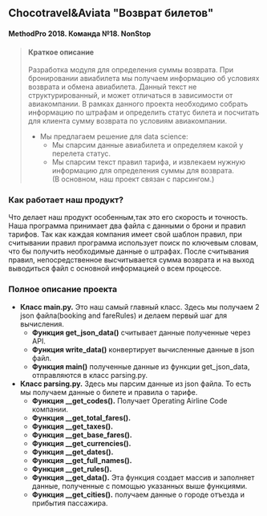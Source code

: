 ## Chocotravel&Aviata "Возврат билетов"
#### MethodPro 2018. Команда №18. NonStop

> #### Краткое описание
> Разработка модуля для определения суммы возврата. При бронировании авиабилета мы получаем информацию об условиях возврата и обмена авиабилета. Данный текст не структурированный, и может отличаться в зависимости от авиакомпании. В рамках данного проекта необходимо собрать информацию по штрафам и определить статус билета и посчитать для клиента сумму возврата по условиям авиакомпании.
> * Мы предлагаем решение для data science:
>   + Мы спарсим данные авиабилета и определяем какой у перелета статус.
>   + Мы спарсим текст правил тарифа, и извлекаем нужную информацию для определения суммы для возврата.<br/>
> (В основном, наш проект связан с парсингом.)

### Как работает наш продукт?
Что делает наш продукт особенным,так это его скорость и точность. Наша программа принимает два файла с данными о брони и правил тарифов. Так как каждая компания имеет свой шаблон правил, при считывании правил программа использует поиск по ключевым словам, что бы получить необходимые данные о штрафах. После считывания правил, непосредственное высчитывается сумма возврата и на выход выводиться файл с основной информацией о всем процессе.

### Полное описание проекта
* **Класс main.py.** Это наш самый главный класс. Здесь мы получаем 2 json файла(booking and fareRules) и делаем первый шаг для вычисления.
  + **Функция get_json_data()** считывает данные полученные через API.
  + **Функция write_data()** конвертирует вычисленные данные в json файл.
  + **Функция main()** полученные данные из функции get_json_data, отправляются в класс parsing.py.
* **Класс parsing.py.** Здесь мы парсим данные из json файла. То есть мы получаем данные о билете и правила о тарифе.
  + **Функция __get_codes().** Получает Operating Airline Code компании.
  + **Функция __get_total_fares().**
  + **Функция __get_taxes().**
  + **Функция __get_base_fares().**
  + **Функция __get_currencies().**
  + **Функция __get_dates().**
  + **Функция __get_full_names().**
  + **Функция __get_rules().**
  + **Функция __get_data().** Эта функция создает массив и заполняет данные, полученные с помощью указанных выше функциями.
  + **Функция __get_cities().** получаем данные о городе отъезда и прибытия пассажира.

